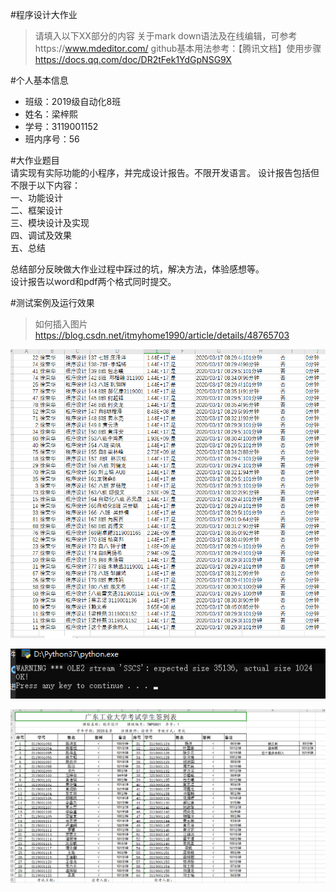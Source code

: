 #程序设计大作业

>请填入以下XX部分的内容
关于mark down语法及在线编辑，可参考https://www.mdeditor.com/
github基本用法参考：【腾讯文档】使用步骤
https://docs.qq.com/doc/DR2tFek1YdGpNSG9X

#个人基本信息

  - 班级：2019级自动化8班
  - 姓名：梁梓熙
  - 学号：3119001152
  - 班内序号：56


#大作业题目  
请实现有实际功能的小程序，并完成设计报告。不限开发语言。
设计报告包括但不限于以下内容：  
一、功能设计  
二、框架设计  
三、模块设计及实现  
四、调试及效果  
五、总结  

总结部分反映做大作业过程中踩过的坑，解决方法，体验感想等。  
设计报告以word和pdf两个格式同时提交。  

#测试案例及运行效果

>如何插入图片<https://blog.csdn.net/itmyhome1990/article/details/48765703>

![资源图](./Picture/资源图.png)

![运行结果图](./Picture/运行结果图.png)

![结果图](./Picture/结果图.png)